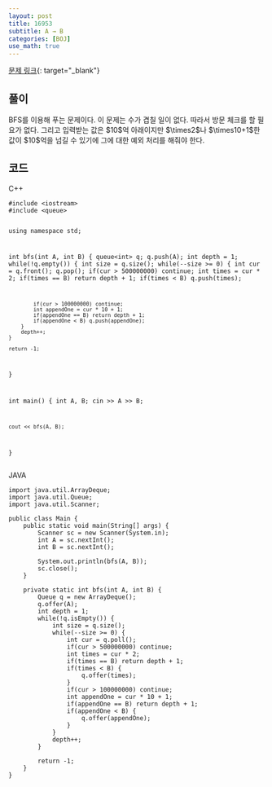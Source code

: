 ```yaml
---
layout: post
title: 16953
subtitle: A → B
categories: [BOJ]
use_math: true
---
```


[문제 링크](https://www.acmicpc.net/problem/16953){: target="_blank"}

<h2 class="section-heading">풀이</h2>
BFS를 이용해 푸는 문제이다. 이 문제는 수가 겹칠 일이 없다. 따라서 방문 체크를 할 필요가 없다. 그리고 입력받는 값은 $10$억 아래이지만 $\times2$나 $\times10+1$한 값이 $10$억을 넘길 수 있기에 그에 대한 예외 처리를 해줘야 한다.

<h2 class="section-heading">코드</h2>
C++  
<pre><code class="cpp">#include &lt;iostream>
#include &lt;queue>

using namespace std;

int bfs(int A, int B)
{
    queue&lt;int> q;
    q.push(A);
    int depth = 1;
    while(!q.empty())
    {
        int size = q.size();
        while(--size >= 0)
        {
            int cur = q.front();
            q.pop();
            if(cur > 500000000) continue;
            int times = cur * 2;
            if(times == B) return depth + 1;
            if(times < B) q.push(times);

            if(cur > 100000000) continue;
            int appendOne = cur * 10 + 1;
            if(appendOne == B) return depth + 1;
            if(appendOne < B) q.push(appendOne);
        }
        depth++;
    }
    
    return -1;
}

int main()
{
    int A, B;
    cin >> A >> B;
		
    cout << bfs(A, B);
}</code></pre>

JAVA
<pre><code class="java">import java.util.ArrayDeque;
import java.util.Queue;
import java.util.Scanner;

public class Main {
	public static void main(String[] args) {
		Scanner sc = new Scanner(System.in);
		int A = sc.nextInt();
		int B = sc.nextInt();
		
		System.out.println(bfs(A, B));
		sc.close();
	}
	
	private static int bfs(int A, int B) {
		Queue<Integer> q = new ArrayDeque<Integer>();
		q.offer(A);
		int depth = 1;
		while(!q.isEmpty()) {
			int size = q.size();
			while(--size >= 0) {
				int cur = q.poll();
				if(cur > 500000000) continue;
				int times = cur * 2;
				if(times == B) return depth + 1;
				if(times < B) {
					q.offer(times);
				}
				if(cur > 100000000) continue;
				int appendOne = cur * 10 + 1;
				if(appendOne == B) return depth + 1;
				if(appendOne < B) {
					q.offer(appendOne);
				}
			}
			depth++;
		}
		
		return -1;
	}
}</code></pre>
